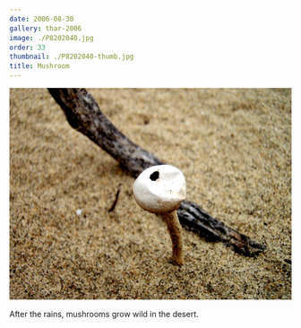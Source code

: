```yaml
---
date: 2006-08-30
gallery: thar-2006
image: ./P8202040.jpg
order: 33
thumbnail: ./P8202040-thumb.jpg
title: Mushroom
---
```


![Mushroom](./P8202040.jpg)

After the rains, mushrooms grow wild in the desert.